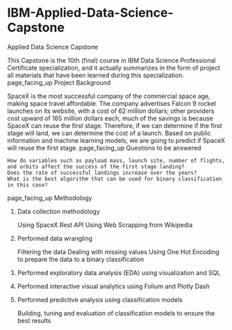 # IBM-Applied-Data-Science-Capstone 

Applied Data Science Capstone

This Capstone is the 10th (final) course in IBM Data Science Professional Certificate specialization, and it actually summarizes in the form of project all materials that have been learned during this specialization.
page_facing_up Project Background

SpaceX is the most successful company of the commercial space age, making space travel affordable. The company advertises Falcon 9 rocket launches on its website, with a cost of 62 million dollars; other providers cost upward of 165 million dollars each, much of the savings is because SpaceX can reuse the first stage. Therefore, if we can determine if the first stage will land, we can determine the cost of a launch. Based on public information and machine learning models, we are going to predict if SpaceX will reuse the first stage.
page_facing_up Questions to be answered

    How do variables such as payload mass, launch site, number of flights, and orbits affect the success of the first stage landing?
    Does the rate of successful landings increase over the years?
    What is the best algorithm that can be used for binary classification in this case?

page_facing_up Methodology
1. Data collection methodology

    Using SpaceX Rest API
    Using Web Scrapping from Wikipedia

2. Performed data wrangling

    Filtering the data
    Dealing with missing values
    Using One Hot Encoding to prepare the data to a binary classification

3. Performed exploratory data analysis (EDA) using visualization and SQL
4. Performed interactive visual analytics using Folium and Plotly Dash
5. Performed predictive analysis using classification models

    Building, tuning and evaluation of classification models to ensure the best results
    
